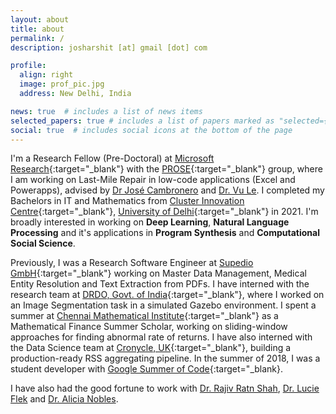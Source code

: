 ```yaml
---
layout: about
title: about
permalink: /
description: josharshit [at] gmail [dot] com

profile:
  align: right
  image: prof_pic.jpg
  address: New Delhi, India

news: true  # includes a list of news items
selected_papers: true # includes a list of papers marked as "selected={true}"
social: true  # includes social icons at the bottom of the page
---
```


I'm a Research Fellow (Pre-Doctoral) at [Microsoft Research](https://www.microsoft.com/en-us/research/){:target="\_blank"} with the [PROSE](https://www.microsoft.com/en-us/research/group/prose/){:target="\_blank"} group, where I am working on Last-Mile Repair in low-code applications (Excel and Powerapps), advised by [Dr José Cambronero](https://www.josecambronero.com/) and [Dr. Vu Le](https://www.vuminhle.com/).
I completed my Bachelors in IT and Mathematics from [Cluster Innovation Centre](https://ducic.ac.in){:target="\_blank"}, [University of Delhi](https://du.ac.in){:target="\_blank"} in 2021.
I'm broadly interested in working on **Deep Learning**, **Natural Language Processing** and it's applications in **Program Synthesis** and **Computational Social Science**. 

Previously, I was a Research Software Engineer at [Supedio GmbH](https://supedio.com){:target="\_blank"} working on Master Data Management, Medical Entity Resolution and Text Extraction from PDFs.
I have interned with the research team at [DRDO, Govt. of India](https://www.drdo.gov.in/home){:target="\_blank"}, where I worked on an Image Segmentation task in a simulated Gazebo environment.
I spent a summer at [Chennai Mathematical Institute](https://www.cmi.ac.in/){:target="\_blank"} as a Mathematical Finance Summer Scholar, working on sliding-window approaches for finding abnormal rate of returns.
I have also interned with the Data Science team at [Cronycle, UK](https://cronycle.com){:target="\_blank"}, building a production-ready RSS aggregating pipeline. In the summer of 2018, I was a student developer with [Google Summer of Code](https://summerofcode.withgoogle.com/){:target="\_blank}.

I have also had the good fortune to work with [Dr. Rajiv Ratn Shah](http://midas.iiitd.edu.in/team/rajiv-ratn-shah.html), [Dr. Lucie Flek](https://lucieflek.github.io/) and [Dr. Alicia Nobles](https://a-nobles.github.io/).
